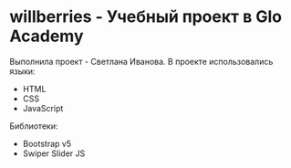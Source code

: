 # willberries - Учебный проект в Glo Academy
Выполнила проект - Светлана Иванова.
В проекте использовались языки: 
- HTML
- CSS
- JavaScript 

Библиотеки: 
- Bootstrap v5
- Swiper Slider JS
